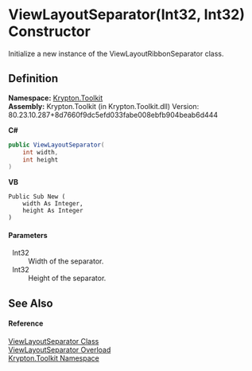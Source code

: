 # ViewLayoutSeparator(Int32, Int32) Constructor


Initialize a new instance of the ViewLayoutRibbonSeparator class.



## Definition
**Namespace:** <a href="79d2eac2-21f4-54ff-7552-b20c33c30600.md">Krypton.Toolkit</a>  
**Assembly:** Krypton.Toolkit (in Krypton.Toolkit.dll) Version: 80.23.10.287+8d7660f9dc5efd033fabe008ebfb904beab6d444

**C#**
``` C#
public ViewLayoutSeparator(
	int width,
	int height
)
```
**VB**
``` VB
Public Sub New ( 
	width As Integer,
	height As Integer
)
```



#### Parameters
<dl><dt>  Int32</dt><dd>Width of the separator.</dd><dt>  Int32</dt><dd>Height of the separator.</dd></dl>

## See Also


#### Reference
<a href="4fedbc41-d9ae-f03c-8a86-e632d42ea863.md">ViewLayoutSeparator Class</a>  
<a href="8655c9d6-2cd6-97ba-6abb-b058ab966072.md">ViewLayoutSeparator Overload</a>  
<a href="79d2eac2-21f4-54ff-7552-b20c33c30600.md">Krypton.Toolkit Namespace</a>  
